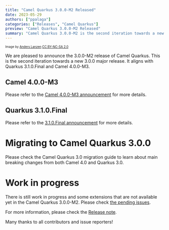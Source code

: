 ```yaml
---
title: "Camel Quarkus 3.0.0-M2 Released"
date: 2023-05-29
authors: ["ppalaga"]
categories: ["Releases", "Camel Quarkus"]
preview: "Camel Quarkus 3.0.0-M2 Released"
summary: "Camel Quarkus 3.0.0-M2 is the second iteration towards a new 3.0.0 major release"
---
```


<sub><sup>Image by <a href="https://www.flickr.com/photos/lanzen/5984113332">Anders Lanzen</a> <a href="https://creativecommons.org/licenses/by-nc-sa/2.0">CC BY-NC-SA 2.0</a></sup></sub>

We are pleased to announce the 3.0.0-M2 release of Camel Quarkus. This is the second iteration towards a new 3.0.0 major release.
It aligns with Quarkus 3.1.0.Final and Camel 4.0.0-M3.

## Camel 4.0.0-M3
Please refer to the [Camel 4.0.0-M3 announcement](/blog/2023/05/RELEASE-4.0.0-M3/) for more details.

## Quarkus 3.1.0.Final

Please refer to the [3.1.0.Final announcement](https://quarkus.io/blog/quarkus-3-1-0-final-released/) for more details.

# Migrating to Camel Quarkus 3.0.0
Please check the Camel Quarkus 3.0 migration guide to learn about main breaking changes from both Camel 4.0 and Quarkus 3.0.

# Work in progress
There is still work in progress and some extensions that are not available yet in the Camel Quarkus 3.0.0-M2. Please check [the pending issues](https://github.com/apache/camel-quarkus/issues?q=is%3Aopen+is%3Aissue+label%3Ajakarta).

For more information, please check the [Release note](/releases/q-3.0.0-M2/).

Many thanks to all contributors and issue reporters!
